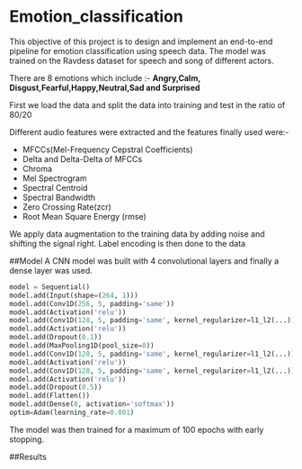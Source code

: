 # Emotion_classification
This objective of this project is to design and implement an end-to-end pipeline for emotion classification using speech data.
The model was trained on the Ravdess dataset for speech and song of different actors.

There are 8 emotions which include :- **Angry,Calm, Disgust,Fearful,Happy,Neutral,Sad and Surprised** 

First we load the data and split the data into training and test in the ratio of 80/20

Different audio features were extracted and the features finally used were:-
 - MFCCs(Mel-Frequency Cepstral Coefficients)
 - Delta and Delta-Delta of MFCCs
 - Chroma
 - Mel Spectrogram
 - Spectral Centroid
 - Spectral Bandwidth
 - Zero Crossing Rate(zcr)
 - Root Mean Square Energy (rmse)

We apply data augmentation to the training data by adding noise and shifting the signal right.
Label encoding is then done to the data

##Model 
A CNN model was built with 4 convolutional layers and finally a dense layer was used.

```python
model = Sequential()
model.add(Input(shape=(264, 1)))
model.add(Conv1D(256, 5, padding='same'))
model.add(Activation('relu'))
model.add(Conv1D(128, 5, padding='same', kernel_regularizer=l1_l2(...)))
model.add(Activation('relu'))
model.add(Dropout(0.1))
model.add(MaxPooling1D(pool_size=8))
model.add(Conv1D(128, 5, padding='same', kernel_regularizer=l1_l2(...)))
model.add(Activation('relu'))
model.add(Conv1D(128, 5, padding='same', kernel_regularizer=l1_l2(...)))
model.add(Activation('relu'))
model.add(Dropout(0.5))
model.add(Flatten())
model.add(Dense(8, activation='softmax'))
optim=Adam(learning_rate=0.001)
```
The model was then trained for a maximum of 100 epochs with early stopping.

##Results


